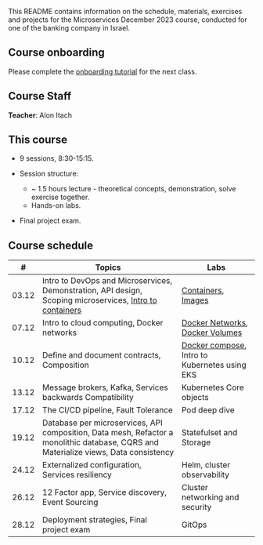 This README contains information on the schedule, materials, exercises and projects for the Microservices December 2023 course, conducted for one of the banking company in Israel.

## Course onboarding

Please complete the [onboarding tutorial](tutorials/onboarding.md) for the next class.

## Course Staff

**Teacher**: Alon Itach

## This course

- 9 sessions, 8:30-15:15.

- Session structure:
  - ~ 1.5 hours lecture - theoretical concepts, demonstration, solve exercise together.
  - Hands-on labs. 

- Final project exam.

## Course schedule


| #  | Topics                                                                                                                                                                               | Labs                                                                                             | 
|----|--------------------------------------------------------------------------------------------------------------------------------------------------------------------------------------|--------------------------------------------------------------------------------------------------|
| 03.12 | Intro to DevOps and Microservices, Demonstration, API design, Scoping microservices, [Intro to containers](https://github.com/alonitac/Microservices23/slides/containers_intro.html) | [Containers](tutorials/docker_containers.md), [Images](tutorials/docker_images.md)               |   
| 07.12 | Intro to cloud computing, Docker networks                                                                                                                                            | [Docker Networks](tutorials/docker_networking.md), [Docker Volumes](tutorials/docker_volumes.md) | 
| 10.12 | Define and document contracts, Composition                                                                                                                                           | [Docker compose](tutorials/docker_composes.md), Intro to Kubernetes using EKS                    | 
| 13.12 | Message brokers, Kafka, Services backwards Compatibility                                                                                                                             | Kubernetes Core objects                                                                          | 
| 17.12 | The CI/CD pipeline, Fault Tolerance                                                                                                                                                  | Pod deep dive                                                                                    | 
| 19.12 | Database per microservices, API composition, Data mesh, Refactor a monolithic database, CQRS and Materialize views, Data consistency                                                 | Statefulset and Storage                                                                          | 
| 24.12 | Externalized configuration, Services resiliency                                                                                                                                      | Helm, cluster observability                                                                      | 
| 26.12 | 12 Factor app, Service discovery, Event Sourcing                                                                                                                                     | Cluster networking and security                                                                  | 
| 28.12 | Deployment strategies, Final project exam                                                                                                                                            | GitOps                                                                                           | 


